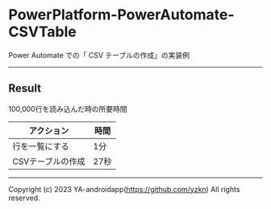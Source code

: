# PowerPlatform-PowerAutomate-CSVTable

Power Automate での「 CSV テーブルの作成」の実装例

---

## Result

100,000行を読み込んだ時の所要時間

| アクション        | 時間 |
| ----------------- | ---- |
| 行を一覧にする    | 1分  |
| CSVテーブルの作成 | 27秒 |

---

Copyright (c) 2023 YA-androidapp(https://github.com/yzkn) All rights reserved.
